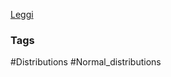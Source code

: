 [Leggi](https://www.investopedia.com/terms/n/normaldistribution.asp)



### Tags
#Distributions 
#Normal_distributions
